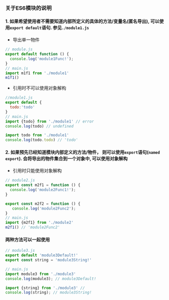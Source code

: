 ### 关于ES6模块的说明

#### 1. 如果希望使用者不需要知道内部所定义的具体的方法/变量名(匿名导出), 可以使用`export default`语句. 参见`./module1.js`
 - 导出单一物件
 ```javascript
 // module.js
 export default function () {
   console.log('module1Func!');
 }
 // main.js
 import m1f1 from './module1'
 m1f1()
 ```
 - 引用时不可以使用对象解构
 ```javascript
 //module1.js
 export default {
   todo:'todo'
 }
 // main.js
 import {todo} from './module1' // error
 console.log(todo) // undefined

 import todo from './module1'
 console.log(todo.todo) // 'todo'
 ```

#### 2. 如果预先已经知道模块内部定义的方法/物件， 则可以使用`export`语句(`named export`). 会将导出的物件集合到一个对象中, 可以使用对象解构
 - 引用时只能使用对象解构
 ```javascript
 // module2.js
 export const m2f1 = function () {
   console.log('module2Func1!');
 }

 export const m2f2 = function () {
    console.log('module2Func2');
 }
 // main.js
 import {m2f1} from './module2'
 m2f1() // 'module2Func2'
 ```

#### 两种方法可以一起使用
 ```javascript
 // module3.js
 export default 'module3Default!'
 export const string = 'module3String!'

 // main.js
 import module3 from './module3'
 console.log(module3); // module3Default!

 import {string} from './module3' //
 console.log(string); // module3String!
 ```
